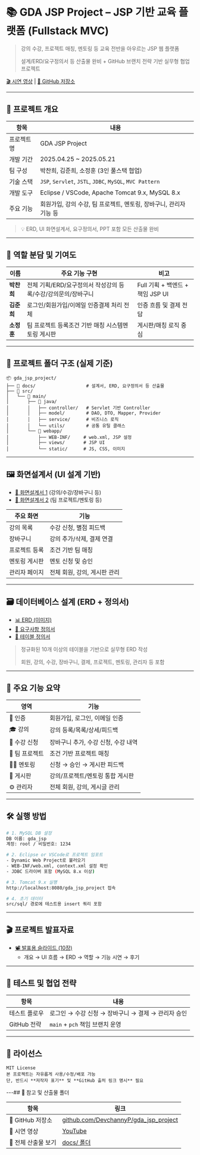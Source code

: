 # 📚 GDA JSP Project – JSP 기반 교육 플랫폼 (Fullstack MVC)

> 강의 수강, 프로젝트 매칭, 멘토링 등 교육 전반을 아우르는 JSP 웹 플랫폼
> 
> 
> 설계/ERD/요구정의서 등 산출물 완비 + GitHub 브랜치 전략 기반 실무형 협업 프로젝트
> 

[🎬 시연 영상](https://www.youtube.com/watch?v=dD76U35wdmM) | [📁 GitHub 저장소](https://github.com/DevchannyP/gda_jsp_project)

---

## 🧩 프로젝트 개요

| 항목 | 내용 |
| --- | --- |
| 프로젝트명 | GDA JSP Project |
| 개발 기간 | 2025.04.25 ~ 2025.05.21 |
| 팀 구성 | 박찬희, 김준희, 소정훈 (3인 풀스택 협업) |
| 기술 스택 | `JSP`, `Servlet`, `JSTL`, `JDBC`, `MySQL`, `MVC Pattern` |
| 개발 도구 | Eclipse / VSCode, Apache Tomcat 9.x, MySQL 8.x |
| 주요 기능 | 회원가입, 강의 수강, 팀 프로젝트, 멘토링, 장바구니, 관리자 기능 등 |

> 💡 ERD, UI 화면설계서, 요구정의서, PPT 포함 모든 산출물 완비
> 

---

## 🧠 역할 분담 및 기여도

| 이름 | 주요 기능 구현 | 비고 |
| --- | --- | --- |
| **박찬희** | 전체 기획/ERD/요구정의서 작성강의 등록/수강/강의문의/장바구니 | Full 기획 + 백엔드 + 책임 JSP UI |
| **김준희** | 로그인/회원가입/이메일 인증결제 처리 전체 | 인증 흐름 및 결제 전담 |
| **소정훈** | 팀 프로젝트 등록조건 기반 매칭 시스템멘토링 게시판 | 게시판/매칭 로직 중심 |

---

## 🧰 프로젝트 폴더 구조 (실제 기준)

```
📦 gda_jsp_project/
├── 📁 docs/                   # 설계서, ERD, 요구정의서 등 산출물
├── 📁 src/
│   └── 📁 main/
│       ├── 📁 java/
│       │   ├── controller/   # Servlet 기반 Controller
│       │   ├── model/        # DAO, DTO, Mapper, Provider
│       │   ├── service/      # 비즈니스 로직
│       │   └── utils/        # 공통 유틸 클래스
│       └── 📁 webapp/
│           ├── WEB-INF/     # web.xml, JSP 설정
│           ├── views/       # JSP UI
│           └── static/      # JS, CSS, 이미지
```

---

## 🖼️ 화면설계서 (UI 설계 기반)

- [📄 화면설계서 1](https://github.com/DevchannyP/gda_jsp_project/blob/main/docs/%ED%99%94%EB%A9%B4%EC%84%A4%EA%B3%84%EC%84%9C-1.pdf) (강의/수강/장바구니 등)
- [📄 화면설계서 2](https://github.com/DevchannyP/gda_jsp_project/blob/main/docs/%ED%99%94%EB%A9%B4%EC%84%A4%EA%B3%84%EC%84%9C-2.pdf) (팀 프로젝트/멘토링 등)

| 주요 화면 | 기능 |
| --- | --- |
| 강의 목록 | 수강 신청, 별점 피드백 |
| 장바구니 | 강의 추가/삭제, 결제 연결 |
| 프로젝트 등록 | 조건 기반 팀 매칭 |
| 멘토링 게시판 | 멘토 신청 및 승인 |
| 관리자 페이지 | 전체 회원, 강의, 게시판 관리 |

---

## 🗃️ 데이터베이스 설계 (ERD + 정의서)

- [📊 ERD (이미지)](https://github.com/DevchannyP/gda_jsp_project/blob/main/docs/ERD.png)
- [📑 요구사항 정의서](https://github.com/DevchannyP/gda_jsp_project/blob/main/docs/%EC%9A%94%EA%B5%AC%EC%82%AC%ED%95%AD%EC%A0%95%EC%9D%98%EC%84%9C.xlsx)
- [📑 테이블 정의서](https://github.com/DevchannyP/gda_jsp_project/blob/main/docs/%ED%85%8C%EC%9D%B4%EB%B8%94%EC%A0%95%EC%9D%98%EC%84%9C.xlsx)

> 정규화된 10개 이상의 테이블을 기반으로 실무형 ERD 작성
> 
> 
> 회원, 강의, 수강, 장바구니, 결제, 프로젝트, 멘토링, 관리자 등 포함
> 

---

## 🚀 주요 기능 요약

| 영역 | 기능 |
| --- | --- |
| 🔐 인증 | 회원가입, 로그인, 이메일 인증 |
| 🎓 강의 | 강의 등록/목록/상세/피드백 |
| 🛒 수강 신청 | 장바구니 추가, 수강 신청, 수강 내역 |
| 👥 팀 프로젝트 | 조건 기반 프로젝트 매칭 |
| 🧑‍🏫 멘토링 | 신청 → 승인 → 게시판 피드백 |
| 🧾 게시판 | 강의/프로젝트/멘토링 통합 게시판 |
| ⚙️ 관리자 | 전체 회원, 강의, 게시글 관리 |

---

## 🛠 실행 방법

```bash
# 1. MySQL DB 설정
DB 이름: gda_jsp
계정: root / 비밀번호: 1234

# 2. Eclipse or VSCode로 프로젝트 임포트
- Dynamic Web Project로 불러오기
- WEB-INF/web.xml, context.xml 설정 확인
- JDBC 드라이버 포함 (MySQL 8.x 이상)

# 3. Tomcat 9.x 실행
http://localhost:8080/gda_jsp_project 접속

# 4. 초기 데이터
src/sql/ 경로에 테스트용 insert 쿼리 포함
```

---

## 🎬 프로젝트 발표자료

- [📽️ 발표용 슬라이드 (10장)](https://github.com/DevchannyP/gda_jsp_project/blob/main/docs/%ED%94%84%EB%A1%9C%EC%A0%9D%ED%8A%B8ppt.pdf)
    - 개요 → UI 흐름 → ERD → 역할 → 기능 시연 → 후기

---

## 🧪 테스트 및 협업 전략

| 항목 | 내용 |
| --- | --- |
| 테스트 플로우 | 로그인 → 수강 신청 → 장바구니 → 결제 → 관리자 승인 |
| GitHub 전략 | `main` + `pch` 책임 브랜치 운영 |

---

## 📄 라이선스

```
MIT License
본 프로젝트는 자유롭게 사용/수정/배포 가능
단, 반드시 **저작자 표기** 및 **GitHub 출처 링크 명시** 필요
```

---## 🔗 참고 및 산출물 폴더

| 항목 | 링크 |
| --- | --- |
| 📁 GitHub 저장소 | [github.com/DevchannyP/gda_jsp_project](https://github.com/DevchannyP/gda_jsp_project) |
| 🎥 시연 영상 | [YouTube](https://www.youtube.com/watch?v=dD76U35wdmM) |
| 📂 전체 산출물 보기 | [docs/ 폴더](https://github.com/DevchannyP/gda_jsp_project/tree/main/docs) |
